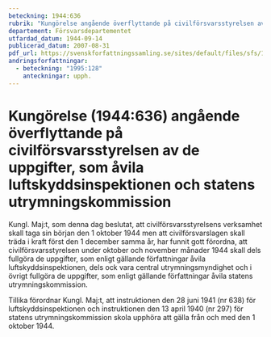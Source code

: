 ```yaml
---
beteckning: 1944:636
rubrik: "Kungörelse angående överflyttande på civilförsvarsstyrelsen av de uppgifter, som åvila luftskyddsinspektionen och statens utrymningskommission"
departement: Försvarsdepartementet
utfardad_datum: 1944-09-14
publicerad_datum: 2007-08-31
pdf_url: https://svenskforfattningssamling.se/sites/default/files/sfs/1944-09/SFS1944-636.pdf
andringsforfattningar:
  - beteckning: "1995:128"
    anteckningar: upph.
---
```


# Kungörelse (1944:636) angående överflyttande på civilförsvarsstyrelsen av de uppgifter, som åvila luftskyddsinspektionen och statens utrymningskommission

Kungl. Maj:t, som denna dag beslutat, att civilförsvarsstyrelsens verksamhet skall taga sin början den 1 oktober 1944 men att civilförsvarslagen skall träda i kraft först den 1 december samma år, har funnit gott förordna, att civilförsvarsstyrelsen under oktober och november månader 1944 skall dels fullgöra de uppgifter, som enligt gällande författningar åvila luftskyddsinspektionen, dels ock vara central utrymningsmyndighet och i övrigt fullgöra de uppgifter, som enligt gällande författningar åvila statens utrymningskommission.

Tillika förordnar Kungl. Maj:t, att instruktionen den 28 juni 1941 (nr 638) för luftskyddsinspektionen och instruktionen den 13 april 1940 (nr 297) för statens utrymningskommission skola upphöra att gälla från och med den 1 oktober 1944.
